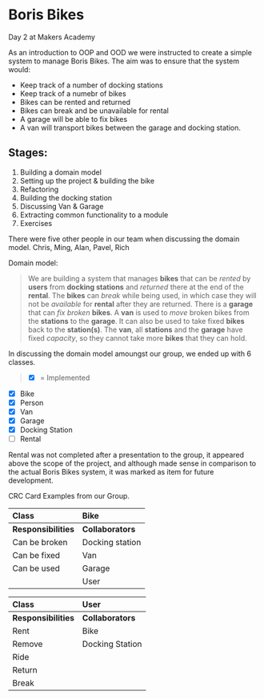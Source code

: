 Boris Bikes
===========

Day 2 at Makers Academy

As an introduction to OOP and OOD we were instructed to create a simple system to manage Boris Bikes. The aim was to ensure that the system would:

- Keep track of a number of docking stations
- Keep track of a numebr of bikes
- Bikes can be rented and returned
- Bikes can break and be unavailable for rental
- A garage will be able to fix bikes
- A van will transport bikes between the garage and docking station. 

Stages:
-------

1. Building a domain model
2. Setting up the project & building the bike
3. Refactoring
4. Building the docking station
5. Discussing Van & Garage
6. Extracting common functionality to a module
7. Exercises

There were five other people in our team when discussing the domain model. Chris, Ming, Alan, Pavel, Rich

Domain model:

>We are building a system that manages **bikes** that can be *rented* by **users** from **docking stations** and *returned* there at the end of the **rental**. The **bikes** can *break* while being used, in which case they will not be *available* for **rental** after they are returned. There is a **garage** that can *fix* *broken* **bikes**. A **van** is used to *move* broken bikes from the **stations** to the **garage**. It can also be used to take fixed **bikes** back to the **station(s)**. The **van**, all **stations** and the **garage** have fixed *capacity*, so they cannot take more **bikes** that they can hold.

In discussing the domain model amoungst our group, we ended up with 6 classes. 

> * [x] = Implemented

* [x] Bike
* [x] Person
* [x] Van
* [x] Garage
* [x] Docking Station
* [ ] Rental

Rental was not completed after a presentation to the group, it appeared above the scope of the project, and although made sense in comparison to the actual Boris Bikes system, it was marked as item for future development.

CRC Card Examples from our Group.

| Class         | Bike                     |
|:------------- | :------------------------|
|**Responsibilities** | **Collaborators**  | 
| Can be broken | Docking station          |
| Can be fixed  | Van                      |
| Can be used   | Garage                   |
|               | User                     |


| Class         | User                     |
|:------------- | :------------------------|
|**Responsibilities** | **Collaborators**  | 
| Rent                | Bike               |
| Remove              | Docking Station    |
| Ride                |                    |
| Return              |                    |
| Break               |


